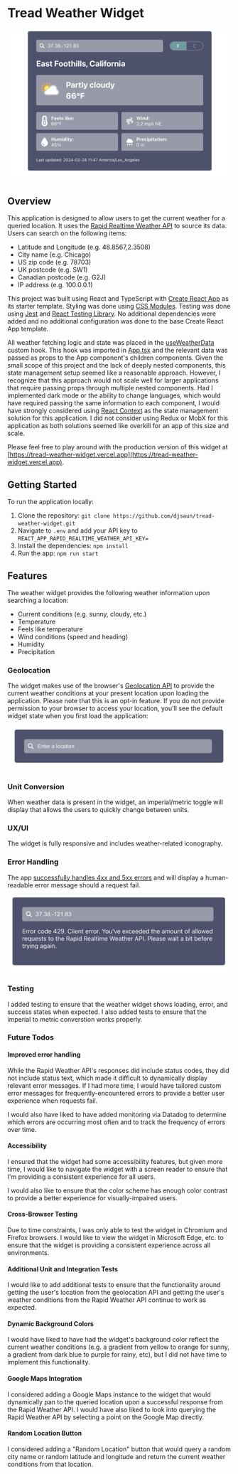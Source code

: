 # Tread Weather Widget

<img src="./public/tread_weather_widget.png" alt="Tread weather widget">

## Overview

This application is designed to allow users to get the current weather for a queried location. It uses the [Rapid Realtime Weather API](https://rapidapi.com/weatherapi/api/weatherapi-com/) to source its data. Users can search on the following items:
- Latitude and Longitude (e.g. 48.8567,2.3508)
- City name (e.g. Chicago)
- US zip code (e.g. 78703)
- UK postcode (e.g. SW1)
- Canadian postcode (e.g. G2J)
- IP address (e.g. 100.0.0.1)

This project was built using React and TypeScript with [Create React App](https://github.com/facebook/create-react-app) as its starter template. Styling was done using [CSS Modules](https://github.com/css-modules/css-modules). Testing was done using [Jest](https://jestjs.io/) and [React Testing Library](https://testing-library.com/). No additional dependencies were added and no additional configuration was done to the base Create React App template.

All weather fetching logic and state was placed in the [useWeatherData](https://github.com/djsaun/tread-weather-widget/blob/main/src/hooks/useWeatherData.tsx) custom hook. This hook was imported in [App.tsx](https://github.com/djsaun/tread-weather-widget/blob/main/src/App.tsx) and the relevant data was passed as props to the App component's children components. Given the small scope of this project and the lack of deeply nested components, this state management setup seemed like a reasonable approach. However, I recognize that this approach would not scale well for larger applications that require passing props through multiple nested components. Had I implemented dark mode or the ability to change languages, which would have required passing the same information to each component, I would have strongly considered using [React Context](https://react.dev/learn/passing-data-deeply-with-context) as the state management solution for this application. I did not consider using Redux or MobX for this application as both solutions seemed like overkill for an app of this size and scale.

Please feel free to play around with the production version of this widget at [https://tread-weather-widget.vercel.app](https://tread-weather-widget.vercel.app).

## Getting Started

To run the application locally:

1. Clone the repository: `git clone https://github.com/djsaun/tread-weather-widget.git`
2. Navigate to `.env` and add your API key to `REACT_APP_RAPID_REALTIME_WEATHER_API_KEY=`
3. Install the dependencies: `npm install`
4. Run the app: `npm run start`

## Features
The weather widget provides the following weather information upon searching a location:
- Current conditions (e.g. sunny, cloudy, etc.)
- Temperature
- Feels like temperature
- Wind conditions (speed and heading)
- Humidity
- Precipitation

### Geolocation
The widget makes use of the browser's [Geolocation API](https://developer.mozilla.org/en-US/docs/Web/API/Geolocation_API) to provide the current weather conditions at your present location upon loading the application. Please note that this is an opt-in feature. If you do not provide permission to your browser to access your location, you'll see the default widget state when you first load the application:

<img src="./public/tread_weather_widget_no_data.png" alt="Weather widget without data" />

### Unit Conversion
When weather data is present in the widget, an imperial/metric toggle will display that allows the users to quickly change between units.

### UX/UI 
The widget is fully responsive and includes weather-related iconography.

### Error Handling
The app [successfully handles 4xx and 5xx errors](https://github.com/djsaun/tread-weather-widget/blob/main/src/hooks/useWeatherData.tsx#L68-L88) and will display a human-readable error message should a request fail.

<img src="./public/tread_weather_widget_error.png" alt="Weather widget with error" />

### Testing
I added testing to ensure that the weather widget shows loading, error, and success states when expected. I also added tests to ensure that the imperial to metric converstion works properly.

### Future Todos

#### Improved error handling
While the Rapid Weather API's responses did include status codes, they did not include status text, which made it difficult to dynamically display relevant error messages. If I had more time, I would have tailored custom error messages for frequently-encountered errors to provide a better user experience when requests fail.

I would also have liked to have added monitoring via Datadog to determine which errors are occurring most often and to track the frequency of errors over time.

#### Accessibility
I ensured that the widget had some accessibility features, but given more time, I would like to navigate the widget with a screen reader to ensure that I'm providing a consistent experience for all users.

I would also like to ensure that the color scheme has enough color contrast to provide a better experience for visually-impaired users.

#### Cross-Browser Testing
Due to time constraints, I was only able to test the widget in Chromium and Firefox browsers. I would like to view the widget in Microsoft Edge, etc. to ensure that the widget is providing a consistent experience across all environments.

#### Additional Unit and Integration Tests
I would like to add additional tests to ensure that the functionality around getting the user's location from the geolocation API and getting the user's weather conditions from the Rapid Weather API continue to work as expected.

#### Dynamic Background Colors
I would have liked to have had the widget's background color reflect the current weather conditions (e.g. a gradient from yellow to orange for sunny, a gradient from dark blue to purple for rainy, etc), but I did not have time to implement this functionality.

#### Google Maps Integration
I considered adding a Google Maps instance to the widget that would dynamically pan to the queried location upon a successful response from the Rapid Weather API. I would have also liked to look into querying the Rapid Weather API by selecting a point on the Google Map directly.

#### Random Location Button
I considered adding a "Random Location" button that would query a random city name or random latitude and longitude and return the current weather conditions from that location.